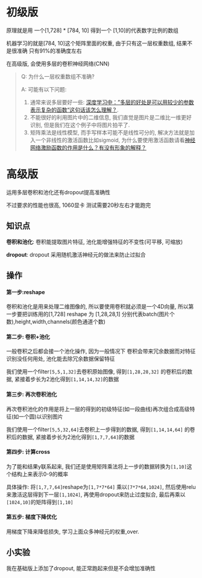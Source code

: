 # 初级版

原理就是用 一个[1,728] * [784, 10] 得到一个 [1,10]的代表数字比例的数组

机器学习的就是[784, 10]这个矩阵里面的权重, 由于只有这一层权重数组, 结果不是很准确 只有91%的准确度左右

在高级版, 会使用多层的卷积神经网络(CNN)

> Q: 为什么一层权重数组不准确?
>
> A: 可能有以下问题: 
>  1. 通常来说多层要好一些: [深度学习中：”多层的好处是可以用较少的参数表示复杂的函数“这句话该怎么理解？](https://www.zhihu.com/question/22473246).
>  2. 不能很好的利用图片中的二维信息, 我们直觉是图片是二维比一维更好识别, 但是我们在这个例子中将图片拍平了.
>  3. 矩阵乘法是线性模型, 而手写样本可能不是线性可分的, 解决方法就是加入一个非线性的激活函数比如sigmoid, 
     为什么要使用激活函数请看[神经网络激励函数的作用是什么？有没有形象的解释？](https://www.zhihu.com/question/22334626)

# 高级版

运用多层卷积和池化还有dropout提高准确性

不过要求的性能也很高, 1060显卡 测试需要20秒左右才能跑完 

## 知识点
**卷积和池化**: 卷积能提取图片特征, 池化能增强特征的不变性(可平移, 可缩放)

**dropout**: dropout 采用随机激活神经元的做法来防止过拟合

## 操作

#### 第一步:reshape

卷积和池化是用来处理二维图像的, 所以要使用卷积就必须是一个4D向量, 所以第一步要把训练用的[1,728] reshape 为 [1,28,28,1] 分别代表batch(图片个数),height,width,channels(颜色通道个数)

#### 第二步: 卷积+池化

一般卷积之后都会接一个池化操作, 因为一般情况下 卷积会带来冗余数据而对特征识别没任何用处, 池化能去除冗余数据保留特征

我们使用一个filter`[5,5,1,32]`去卷积原始图像, 得到`[1,28,28,32]` 的卷积后的数据, 
紧接着步长为2池化得到`[1,14,14,32]`的数据

#### 第三步: 再次卷积池化

再次卷积池化的作用是将上一层的得到的初级特征(如一段曲线)再次组合成高级特征(如一个圆)以识别图片

我们使用一个filter`[5,5,32,64]`去卷积上一步得到的数据, 得到`[1,14,14,64]` 的卷积后的数据,
紧接着步长为2池化得到`[1,7,7,64]`的数据

#### 第四步: 计算cross

为了能和结果y联系起来, 我们还是使用矩阵乘法将上一步的数据转换为`[1,10]`这个结构上来表示0-9的概率

具体操作: 将`[1,7,7,64]`reshape为`[1,7*7*64]` 乘以`[7*7*64,1024]`, 然后使用relu来激活这层得到下一层`[1,1024]`,
再使用dropout来防止过度拟合, 最后再乘以`[1024,10]`的矩阵得到`[1,10]`

#### 第五步: 梯度下降优化

用梯度下降来降低损失, 学习上面众多神经元的权重,over.

## 小实验

我在基础版上添加了dropout, 能正常跑起来但是不会增加准确性
